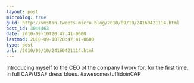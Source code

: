 ```yaml
---
layout: post
microblog: true
guid: http://vmstan-tweets.micro.blog/2010/09/10/24160421114.html
post_id: 3046463
date: 2010-09-10T20:47:41-0600
lastmod: 2010-09-10T20:47:41-0600
type: post
url: /2010/09/10/24160421114.html
---
```

Introducing myself to the CEO of the company I work for, for the first time, in full CAP/USAF dress blues. #awesomestuffidoinCAP
